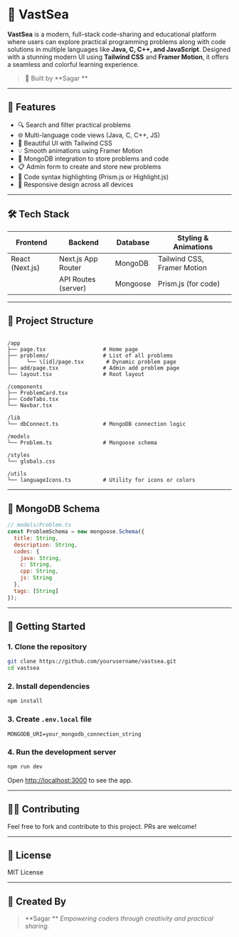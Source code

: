 # 🌊 VastSea

**VastSea** is a modern, full-stack code-sharing and educational platform where users can explore practical programming problems along with code solutions in multiple languages like **Java, C, C++, and JavaScript**. Designed with a stunning modern UI using **Tailwind CSS** and **Framer Motion**, it offers a seamless and colorful learning experience.

> 🚀 Built by **Sagar **

---

## 📌 Features

- 🔍 Search and filter practical problems
- 🌐 Multi-language code views (Java, C, C++, JS)
- 🎨 Beautiful UI with Tailwind CSS
- 💡 Smooth animations using Framer Motion
- 💾 MongoDB integration to store problems and code
- 📋 Admin form to create and store new problems
- 🧠 Code syntax highlighting (Prism.js or Highlight.js)
- 📱 Responsive design across all devices

---

## 🛠️ Tech Stack

| Frontend        | Backend             | Database  | Styling & Animations |
|-----------------|---------------------|-----------|-----------------------|
| React (Next.js) | Next.js App Router  | MongoDB   | Tailwind CSS, Framer Motion |
|                 | API Routes (server) | Mongoose  | Prism.js (for code)  |

---

## 📂 Project Structure

```

/app
├── page.tsx                  # Home page
├── problems/                 # List of all problems
│     └── \[id]/page.tsx       # Dynamic problem page
├── add/page.tsx              # Admin add problem page
└── layout.tsx                # Root layout

/components
├── ProblemCard.tsx
├── CodeTabs.tsx
└── Navbar.tsx

/lib
└── dbConnect.ts              # MongoDB connection logic

/models
└── Problem.ts                # Mongoose schema

/styles
└── globals.css

/utils
└── languageIcons.ts          # Utility for icons or colors

````

---

## 🧪 MongoDB Schema

```js
// models/Problem.ts
const ProblemSchema = new mongoose.Schema({
  title: String,
  description: String,
  codes: {
    java: String,
    c: String,
    cpp: String,
    js: String
  },
  tags: [String]
});
````

---

## 🚀 Getting Started

### 1. Clone the repository

```bash
git clone https://github.com/yourusername/vastsea.git
cd vastsea
```

### 2. Install dependencies

```bash
npm install
```

### 3. Create `.env.local` file

```
MONGODB_URI=your_mongodb_connection_string
```

### 4. Run the development server

```bash
npm run dev
```

Open [http://localhost:3000](http://localhost:3000) to see the app.

---
## 👨‍💻 Contributing

Feel free to fork and contribute to this project. PRs are welcome!

---

## 📄 License

MIT License

---

## 💖 Created By

> **Sagar **
> *Empowering coders through creativity and practical sharing.*

```



